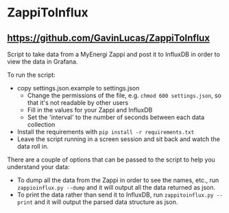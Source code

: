 ZappiToInflux
===========

https://github.com/GavinLucas/ZappiToInflux
-----------------------------------------

Script to take data from a MyEnergi Zappi and post it to InfluxDB in order to view the data in Grafana.

To run the script:
- copy settings.json.example to settings.json
  - Change the permissions of the file, e.g. `chmod 600 settings.json`, so that it's not readable 
  by other users
  - Fill in the values for your Zappi and InfluxDB
  - Set the 'interval' to the number of seconds between each data collection
- Install the requirements with `pip install -r requirements.txt`
- Leave the script running in a screen session and sit back and watch the data roll in.

There are a couple of options that can be passed to the script to help you understand your data:

- To dump all the data from the Zappi in order to see the names, etc., run `zappioinflux.py --dump` 
and it will output all the data returned as json.
- To print the data rather than send it to InfluxDB, run `zappitoinflux.py --print` and it will output the
parsed data structure as json.
